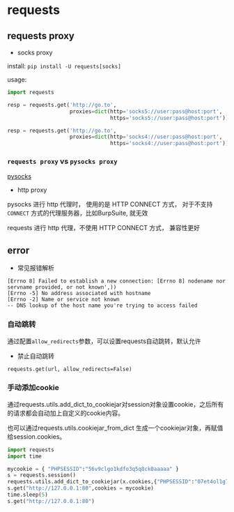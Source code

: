 # requests

## requests proxy

* socks proxy

install: `pip install -U requests[socks]`

usage:

```python
import requests

resp = requests.get('http://go.to',
                    proxies=dict(http='socks5://user:pass@host:port',
                                 https='socks5://user:pass@host:port'))

resp = requests.get('http://go.to',
                    proxies=dict(http='socks4://user:pass@host:port',
                                 https='socks4://user:pass@host:port'))
```

### `requests proxy` vs `pysocks proxy`

[pysocks](https://github.com/Anorov/PySocks)

* http proxy

pysocks 进行 http 代理时， 使用的是 HTTP CONNECT 方式， 对于不支持 `CONNECT` 方式的代理服务器，比如BurpSuite, 就无效

requests 进行 http 代理，不使用 HTTP CONNECT 方式， 兼容性更好

## error

* 常见报错解析

```
[Errno 8] Failed to establish a new connection: [Errno 8] nodename nor servname provided, or not known',))
[Errno -5] No address associated with hostname
[Errno -2] Name or service not known
-- DNS lookup of the host name you're trying to access failed
```

### 自动跳转

通过配置`allow_redirects`参数，可以设置requests自动跳转，默认允许

* 禁止自动跳转

`requests.get(url, allow_redirects=False)`

### 手动添加cookie

通过requests.utils.add_dict_to_cookiejar对session对象设置cookie，之后所有的请求都会自动加上自定义的cookie内容。

也可以通过requests.utils.cookiejar_from_dict 生成一个cookiejar对象，再赋值给session.cookies。

```python
import requests
import time

mycookie = { "PHPSESSID":"56v9clgo1kdfo3q5q8ck0aaaaa" }
s = requests.session()
requests.utils.add_dict_to_cookiejar(x.cookies,{"PHPSESSID":"07et4ol1g7ttb0bnjmbiqjhp43"})
s.get("http://127.0.0.1:80",cookies = mycookie)
time.sleep(5)
s.get("http://127.0.0.1:80")
```
